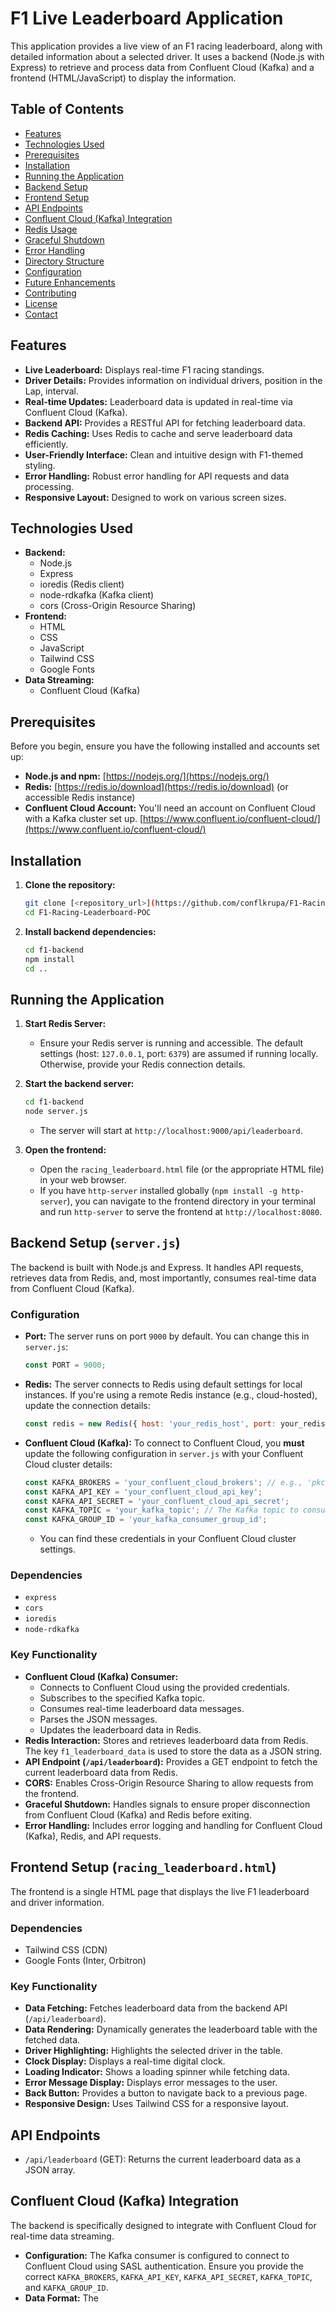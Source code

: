 #   F1 Live Leaderboard Application 

This application provides a live view of an F1 racing leaderboard, along with detailed information about a selected driver. It uses a backend (Node.js with Express) to retrieve and process data from Confluent Cloud (Kafka) and a frontend (HTML/JavaScript) to display the information.

##   Table of Contents

* [Features](#features)
* [Technologies Used](#technologies-used)
* [Prerequisites](#prerequisites)
* [Installation](#installation)
* [Running the Application](#running-the-application)
* [Backend Setup](#backend-setup)
* [Frontend Setup](#frontend-setup)
* [API Endpoints](#api-endpoints)
* [Confluent Cloud (Kafka) Integration](#confluent-cloud-kafka-integration)
* [Redis Usage](#redis-usage)
* [Graceful Shutdown](#graceful-shutdown)
* [Error Handling](#error-handling)
* [Directory Structure](#directory-structure)
* [Configuration](#configuration)
* [Future Enhancements](#future-enhancements)
* [Contributing](#contributing)
* [License](#license)
* [Contact](#contact)

##   Features

* **Live Leaderboard:** Displays real-time F1 racing standings.
* **Driver Details:** Provides information on individual drivers, position in the Lap, interval.
* **Real-time Updates:** Leaderboard data is updated in real-time via Confluent Cloud (Kafka).
* **Backend API:** Provides a RESTful API for fetching leaderboard data.
* **Redis Caching:** Uses Redis to cache and serve leaderboard data efficiently.
* **User-Friendly Interface:** Clean and intuitive design with F1-themed styling.
* **Error Handling:** Robust error handling for API requests and data processing.
* **Responsive Layout:** Designed to work on various screen sizes.

##   Technologies Used

* **Backend:**
    * Node.js
    * Express
    * ioredis (Redis client)
    * node-rdkafka (Kafka client)
    * cors (Cross-Origin Resource Sharing)
* **Frontend:**
    * HTML
    * CSS
    * JavaScript
    * Tailwind CSS
    * Google Fonts
* **Data Streaming:**
    * Confluent Cloud (Kafka)

##   Prerequisites

Before you begin, ensure you have the following installed and accounts set up:

* **Node.js and npm:** [https://nodejs.org/](https://nodejs.org/)
* **Redis:** [https://redis.io/download](https://redis.io/download) (or accessible Redis instance)
* **Confluent Cloud Account:** You'll need an account on Confluent Cloud with a Kafka cluster set up. [https://www.confluent.io/confluent-cloud/](https://www.confluent.io/confluent-cloud/)

##   Installation

1.  **Clone the repository:**

    ```bash
    git clone [<repository_url>](https://github.com/conflkrupa/F1-Racing-Leaderboard-POC/)
    cd F1-Racing-Leaderboard-POC
    ```

2.  **Install backend dependencies:**

    ```bash
    cd f1-backend
    npm install
    cd ..
    ```

##   Running the Application

1.  **Start Redis Server:**

    * Ensure your Redis server is running and accessible. The default settings (host: `127.0.0.1`, port: `6379`) are assumed if running locally.  Otherwise, provide your Redis connection details.

2.  **Start the backend server:**

    ```bash
    cd f1-backend
    node server.js
    ```

    * The server will start at `http://localhost:9000/api/leaderboard`.

3.  **Open the frontend:**

    * Open the `racing_leaderboard.html` file (or the appropriate HTML file) in your web browser.
    * If you have `http-server` installed globally (`npm install -g http-server`), you can navigate to the frontend directory in your terminal and run `http-server` to serve the frontend at `http://localhost:8080`.

##   Backend Setup (`server.js`)

The backend is built with Node.js and Express. It handles API requests, retrieves data from Redis, and, most importantly, consumes real-time data from Confluent Cloud (Kafka).

###   Configuration

* **Port:** The server runs on port `9000` by default. You can change this in `server.js`:

    ```javascript
    const PORT = 9000;
    ```

* **Redis:** The server connects to Redis using default settings for local instances. If you're using a remote Redis instance (e.g., cloud-hosted), update the connection details:

    ```javascript
    const redis = new Redis({ host: 'your_redis_host', port: your_redis_port });
    ```

* **Confluent Cloud (Kafka):** To connect to Confluent Cloud, you **must** update the following configuration in `server.js` with your Confluent Cloud cluster details:

    ```javascript
    const KAFKA_BROKERS = 'your_confluent_cloud_brokers'; // e.g., 'pkc-xxxx.region.provider.confluent.cloud:9092'
    const KAFKA_API_KEY = 'your_confluent_cloud_api_key';
    const KAFKA_API_SECRET = 'your_confluent_cloud_api_secret';
    const KAFKA_TOPIC = 'your_kafka_topic'; // The Kafka topic to consume from
    const KAFKA_GROUP_ID = 'your_kafka_consumer_group_id';
    ```

    * You can find these credentials in your Confluent Cloud cluster settings.

###   Dependencies

* `express`
* `cors`
* `ioredis`
* `node-rdkafka`

###   Key Functionality

* **Confluent Cloud (Kafka) Consumer:**
    * Connects to Confluent Cloud using the provided credentials.
    * Subscribes to the specified Kafka topic.
    * Consumes real-time leaderboard data messages.
    * Parses the JSON messages.
    * Updates the leaderboard data in Redis.
* **Redis Interaction:** Stores and retrieves leaderboard data from Redis. The key `f1_leaderboard_data` is used to store the data as a JSON string.
* **API Endpoint (`/api/leaderboard`):** Provides a GET endpoint to fetch the current leaderboard data from Redis.
* **CORS:** Enables Cross-Origin Resource Sharing to allow requests from the frontend.
* **Graceful Shutdown:** Handles signals to ensure proper disconnection from Confluent Cloud (Kafka) and Redis before exiting.
* **Error Handling:** Includes error logging and handling for Confluent Cloud (Kafka), Redis, and API requests.

##   Frontend Setup (`racing_leaderboard.html`)

The frontend is a single HTML page that displays the live F1 leaderboard and driver information.

###   Dependencies

* Tailwind CSS (CDN)
* Google Fonts (Inter, Orbitron)

###   Key Functionality

* **Data Fetching:** Fetches leaderboard data from the backend API (`/api/leaderboard`).
* **Data Rendering:** Dynamically generates the leaderboard table with the fetched data.
* **Driver Highlighting:** Highlights the selected driver in the table.
* **Clock Display:** Displays a real-time digital clock.
* **Loading Indicator:** Shows a loading spinner while fetching data.
* **Error Message Display:** Displays error messages to the user.
* **Back Button:** Provides a button to navigate back to a previous page.
* **Responsive Design:** Uses Tailwind CSS for a responsive layout.

##   API Endpoints

* `/api/leaderboard` (GET): Returns the current leaderboard data as a JSON array.

##   Confluent Cloud (Kafka) Integration

The backend is specifically designed to integrate with Confluent Cloud for real-time data streaming.

* **Configuration:** The Kafka consumer is configured to connect to Confluent Cloud using SASL authentication.  Ensure you provide the correct `KAFKA_BROKERS`, `KAFKA_API_KEY`, `KAFKA_API_SECRET`, `KAFKA_TOPIC`, and `KAFKA_GROUP_ID`.
* **Data Format:** The
